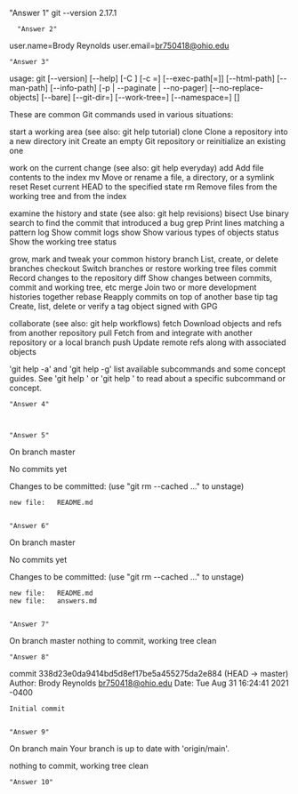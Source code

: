    "Answer 1" 
git --version 2.17.1


      "Answer 2"
user.name=Brody Reynolds
user.email=br750418@ohio.edu


	"Answer 3"
usage: git [--version] [--help] [-C <path>] [-c <name>=<value>]
           [--exec-path[=<path>]] [--html-path] [--man-path] [--info-path]
           [-p | --paginate | --no-pager] [--no-replace-objects] [--bare]
           [--git-dir=<path>] [--work-tree=<path>] [--namespace=<name>]
           <command> [<args>]

These are common Git commands used in various situations:

start a working area (see also: git help tutorial)
   clone      Clone a repository into a new directory
   init       Create an empty Git repository or reinitialize an existing one

work on the current change (see also: git help everyday)
   add        Add file contents to the index
   mv         Move or rename a file, a directory, or a symlink
   reset      Reset current HEAD to the specified state
   rm         Remove files from the working tree and from the index

examine the history and state (see also: git help revisions)
   bisect     Use binary search to find the commit that introduced a bug
   grep       Print lines matching a pattern
   log        Show commit logs
   show       Show various types of objects
   status     Show the working tree status

grow, mark and tweak your common history
   branch     List, create, or delete branches
   checkout   Switch branches or restore working tree files
   commit     Record changes to the repository
   diff       Show changes between commits, commit and working tree, etc
   merge      Join two or more development histories together
   rebase     Reapply commits on top of another base tip
   tag        Create, list, delete or verify a tag object signed with GPG

collaborate (see also: git help workflows)
   fetch      Download objects and refs from another repository
   pull       Fetch from and integrate with another repository or a local branch
   push       Update remote refs along with associated objects

'git help -a' and 'git help -g' list available subcommands and some
concept guides. See 'git help <command>' or 'git help <concept>'
to read about a specific subcommand or concept.


	"Answer 4"



	"Answer 5"
On branch master

No commits yet

Changes to be committed:
  (use "git rm --cached <file>..." to unstage)

	new file:   README.md


	"Answer 6"
On branch master

No commits yet

Changes to be committed:
  (use "git rm --cached <file>..." to unstage)

	new file:   README.md
	new file:   answers.md


	"Answer 7"
On branch master
nothing to commit, working tree clean


	"Answer 8"
commit 338d23e0da9414bd5d8ef17be5a455275da2e884 (HEAD -> master)
Author: Brody Reynolds <br750418@ohio.edu>
Date:   Tue Aug 31 16:24:41 2021 -0400

    Initial commit


	"Answer 9"
On branch main
Your branch is up to date with 'origin/main'.

nothing to commit, working tree clean


	"Answer 10"

